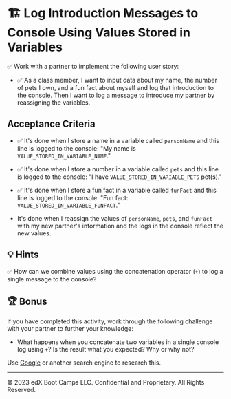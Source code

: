 # 🏗️ Log Introduction Messages to Console Using Values Stored in Variables 

✅ Work with a partner to implement the following user story:

* ✅ As a class member, 
I want to input data about my name, 
the number of pets I own, and 
a fun fact about myself and log that introduction to the console. 
Then I want to log a message to introduce my partner by reassigning the variables.

## Acceptance Criteria

* ✅ It's done when I store a name in a variable called `personName` and this line is logged to the console: "My name is `VALUE_STORED_IN_VARIABLE_NAME`."

* ✅ It's done when I store a number in a variable called `pets` and this line is logged to the console: "I have `VALUE_STORED_IN_VARIABLE_PETS` pet(s)."

* ✅ It's done when I store a fun fact in a variable called `funFact` and this line is logged to the console: "Fun fact: `VALUE_STORED_IN_VARIABLE_FUNFACT`."

* It's done when I reassign the values of `personName`, `pets`, and `funFact` with my new partner's information and the logs in the console reflect the new values.

## 💡 Hints

✅ How can we combine values using the concatenation operator (`+`) to log a single message to the console?

## 🏆 Bonus

If you have completed this activity, work through the following challenge with your partner to further your knowledge:

* What happens when you concatenate two variables in a single console log using `+`? Is the result what you expected? Why or why not? 

Use [Google](https://www.google.com) or another search engine to research this.

---

© 2023 edX Boot Camps LLC. Confidential and Proprietary. All Rights Reserved.
